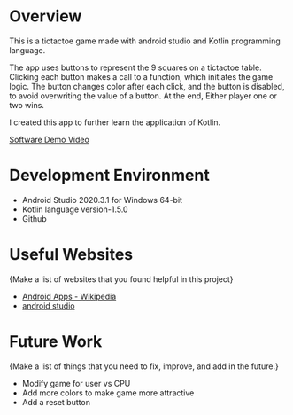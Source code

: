 # Overview

This is a tictactoe game made with android studio and Kotlin programming language.

The app uses buttons to represent the 9 squares on a tictactoe table. Clicking each button makes a call to a function, which initiates the game logic.
The button changes color after each click, and the button is disabled, to avoid overwriting the value of a button. At the end, Either player one or two wins.

I created this app to further learn the application of Kotlin.

[Software Demo Video](https://youtu.be/tgD5IMvvZfI)

# Development Environment

* Android Studio 2020.3.1 for Windows 64-bit
* Kotlin language version-1.5.0
* Github

# Useful Websites

{Make a list of websites that you found helpful in this project}
* [Android Apps - Wikipedia](https://en.wikipedia.org/wiki/Android_software_development)
* [android studio](https://developer.android.com/studio)

# Future Work

{Make a list of things that you need to fix, improve, and add in the future.}
* Modify game for user vs CPU
* Add more colors to make game more attractive
* Add a reset button
